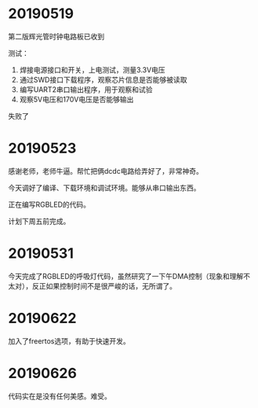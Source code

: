 # 20190519

第二版辉光管时钟电路板已收到

测试：

1. 焊接电源接口和开关，上电测试，测量3.3V电压
2. 通过SWD接口下载程序，观察芯片信息是否能够被读取
3. 编写UART2串口输出程序，用于观察和试验
4. 观察5V电压和170V电压是否能够输出

失败了

# 20190523

感谢老师，老师牛逼。帮忙把俩dcdc电路给弄好了，非常神奇。

今天调好了编译、下载环境和调试环境。能够从串口输出东西。

正在编写RGBLED的代码。

计划下周五前完成。

# 20190531

今天完成了RGBLED的呼吸灯代码，虽然研究了一下午DMA控制（现象和理解不太对），反正如果控制时间不是很严峻的话，无所谓了。

# 20190622

加入了freertos选项，有助于快速开发。

# 20190626

代码实在是没有任何美感。难受。